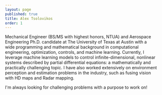 ```yaml
---
layout: page
published: true
title: Alex Tsolovikos
order: 1
---
```


Mechanical Engineer (BS/MS with highest honors, NTUA) and Aerospace Engineering Ph.D. candidate at The University of Texas at Austin with a wide programming and mathematical background in computational engineering, optimization, controls, and machine learning. Currently, I leverage machine learning models to control infinite-dimensional, nonlinear systems described by partial differential equations: a mathematically and practically challenging topic. I have also worked extensively on environment perception and estimation problems in the industry, such as fusing vision with HD maps and Radar mapping.

I'm always looking for challenging problems with a purpose to work on!


